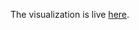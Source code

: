 The visualization is live [here](https://timalsinaditya.github.io/tsp-using-ant-colony-optimization/).
